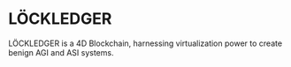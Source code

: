 # LÖCKLEDGER
LÖCKLEDGER is a 4D Blockchain, harnessing virtualization power to create benign AGI and ASI systems.
